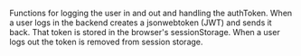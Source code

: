 Functions for logging the user in and out and handling the authToken.
When a user logs in the backend creates a jsonwebtoken (JWT) and sends it
back. That token is stored in the browser's sessionStorage. When a user
logs out the token is removed from session storage.